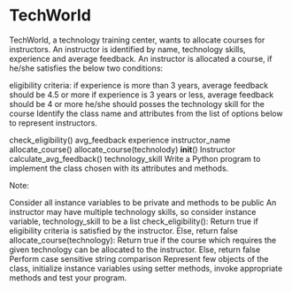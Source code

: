 # TechWorld
TechWorld, a technology training center, wants to allocate courses for instructors.
An instructor is identified by name, technology skills, experience and average feedback.
An instructor is allocated a course, if he/she satisfies the below two conditions:

eligibility criteria:
if experience is more than 3 years, average feedback should be 4.5 or more
if experience is 3 years or less, average feedback should be 4 or more
he/she should posses the technology skill for the course
Identify the class name and attributes from the list of options below to represent instructors.

check_eligibility()
avg_feedback
experience
instructor_name
allocate_course()
allocate_course(technolody)
__init__()
Instructor
calculate_avg_feedback()
technology_skill
Write a Python program to implement the class chosen with its attributes and methods.

Note:

Consider all instance variables to be private and methods to be public
An instructor may have multiple technology skills, so consider instance variable, technology_skill to be a list
check_eligibility(): Return true if eligibility criteria is satisfied by the instructor. Else, return false
allocate_course(technology): Return true if the course which requires the given technology can be allocated to the instructor. Else, return false
Perform case sensitive string comparison
Represent few objects of the class, initialize instance variables using setter methods, invoke appropriate methods and test your program.

